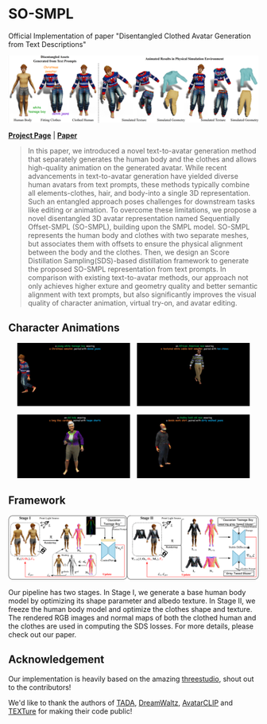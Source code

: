 # SO-SMPL
Official Implementation of paper "Disentangled Clothed Avatar Generation from Text Descriptions"

![teaser](assets\teaser.png)

**[Project Page](https://shanemankiw.github.io/SO-SMPL)** | **[Paper](https://shanemankiw.github.io/SO-SMPL)**

>In this paper, we introduced a novel text-to-avatar generation method that separately generates the human body and the clothes and allows high-quality animation on the generated avatar. While recent advancements in text-to-avatar generation have yielded diverse human avatars from text prompts, these methods typically combine all elements-clothes, hair, and body-into a single 3D representation. Such an entangled approach poses challenges for downstream tasks like editing or animation. To overcome these limitations, we propose a novel disentangled 3D avatar representation named Sequentially Offset-SMPL (SO-SMPL), building upon the SMPL model. SO-SMPL represents the human body and clothes with two separate meshes, but associates them with offsets to ensure the physical alignment between the body and the clothes. Then, we design an Score Distillation Sampling(SDS)-based distillation framework to generate the proposed SO-SMPL representation from text prompts. In comparison with existing text-to-avatar methods, our approach not only achieves higher exture and geometry quality and better semantic alignment with text prompts, but also significantly improves the visual quality of character animation, virtual try-on, and avatar editing.

## Character Animations

<p align="center">
  <img src="assets/male-white-cart.gif" alt="First GIF" style="width: 45%; margin-right: 10px;"/>
  <img src="assets/male-black-long.gif" width="50%" alt="Second GIF" style="width: 45%;"/>
</p>

<p align="center">
  <img src="assets/female-old-long.gif" alt="First GIF" style="width: 45%; margin-right: 10px;"/>
  <img src="assets/male-old-long.gif" width="50%" alt="Second GIF" style="width: 45%;"/>
</p>

## Framework

![pipeline](assets\pipeline.png)

Our pipeline has two stages. In Stage I, we generate a base human body model by optimizing its shape parameter and albedo texture. In Stage II, we freeze the human body model and optimize the clothes shape and texture. The rendered RGB images and normal maps of both the clothed human and the clothes are used in computing the SDS losses. For more details, please check out our paper.

## Acknowledgement

Our implementation is heavily based on the amazing [threestudio](https://github.com/threestudio-project/threestudio), shout out to the contributors!

We'd like to thank the authors of [TADA](https://tada.is.tue.mpg.de/), [DreamWaltz](https://idea-research.github.io/DreamWaltz/), [AvatarCLIP](https://hongfz16.github.io/projects/AvatarCLIP.html) and [TEXTure](https://texturepaper.github.io/TEXTurePaper/) for making their code public!
